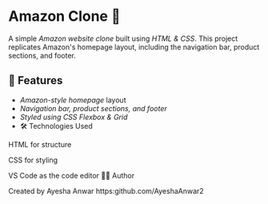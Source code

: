 
# Amazon Clone 🛒  
A simple *Amazon website clone* built using *HTML & CSS*. This project replicates Amazon's homepage layout, including the navigation bar, product sections, and footer.  

## 🚀 Features  
- *Amazon-style homepage* layout  
- *Navigation bar, product sections, and footer*  
- *Styled using CSS Flexbox & Grid*
- 🛠 Technologies Used

HTML for structure

CSS for styling

VS Code as the code editor
👩‍💻 Author

Created by Ayesha Anwar
https:github.com/AyeshaAnwar2

